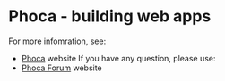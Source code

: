 # Phoca - building web apps

For more infomration, see:
- [Phoca](https://www.phoca.cz) website
If you have any question, please use:
- [Phoca Forum](https://www.phoca.cz/forum) website
